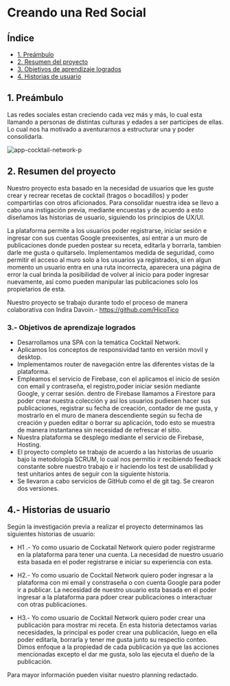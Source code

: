 # Creando una Red Social

## Índice

* [1. Preámbulo](#1-preámbulo)
* [2. Resumen del proyecto](#2-resumen-del-proyecto)
* [3. Objetivos de aprendizaje logrados](#3-objetivos-de-aprendizaje-logrados)
* [4. Historias de usuario](#4-historias-de-usuario)

## 1. Preámbulo
 
 Las redes sociales estan creciendo cada vez más y más, lo cual esta llamando a personas de distintas culturas y edades a ser participes de ellas. Lo cual nos ha motivado a aventurarnos a estructurar una y poder consolidarla.
 
 ![app-cocktail-network-p](https://user-images.githubusercontent.com/124700237/236531880-588c3402-dc7b-476b-90e1-f5811af8f26b.jpg)
 
## 2. Resumen del proyecto

Nuestro proyecto esta basado en la necesidad de usuarios que les guste crear y recrear recetas de cocktail (tragos o bocadillos) y poder compartirlas con otros aficionados. Para consolidar nuestra idea se llevo a cabo una instigación previa, mediante encuestas y de acuerdo a esto diseñamos las historias de usuario, siguiendo los principios de UX/UI. 

La plataforma permite a los usuarios poder registrarse, iniciar sesión e ingresar con sus cuentas Google preexisentes, así entrar a un muro de publicaciones donde pueden postear su receta, editarla y borrarla, tambien darle me gusta o quitarselo. Implementamos medida de seguridad, como permitir el acceso al muro solo a los usuarios ya registrados, si en algun momento un usuario entra en una ruta incorrecta, aparecera una página de error la cual brinda la posibilidad de volver al inicio para poder ingresar nuevamente, así como pueden manipular las publicaciones solo los propietarios de esta.

Nuestro proyecto se trabajo durante todo el proceso de manera colaborativa con Indira Davoin.- https://github.com/HicoTico 


### 3.- Objetivos de aprendizaje logrados

* Desarrollamos una SPA con la temática Cocktail Network.
* Aplicamos los conceptos de responsividad tanto en versión movil y desktop.
* Implementamos router de navegación entre las diferentes vistas de la plataforma. 
* Empleamos el servicio de Firebase, con el aplicamos el inicio de sesión con email y contraseña, el registro,poder iniciar sesión mediante Google, y cerrar sesión. dentro de Firebase llamamos a Firestore para poder crear nuestra colección y así los usuarios pudiesen hacer sus publicaciones, registrar su fecha de creación, contador de me gusta, y mostrarlo en el muro de manera descendiente según su fecha de creación y pueden editar o borrar su aplicación, todo esto se muestra de manera instantanea sin necesidad de refrescar el sitio. 
* Nuestra plataforma se desplego mediante el servicio de Firebase, Hosting.
* El proyecto completo se trabajo de acuerdo a las historias de usuario bajo la metodología SCRUM, lo cual nos permitio ir recibiendo feedback constante sobre nuestro trabajo e ir haciendo los test de usabilidad y test unitarios antes de seguir con la siguiente historia.
* Se llevaron a cabo servicios de GitHub como el de git tag. Se crearon dos versiones.
 

## 4.- Historias de usuario

Según la investigación previa a realizar el proyecto determinamos las siguientes historias de usuario:

* H1 .- Yo como usuario de Cockatail Network quiero poder registrarme en la plataforma para tener una cuenta. La necesidad de nuestro usuario esta basada en el poder registrarse e iniciar su experiencia con esta.

* H2.- Yo como usuario de Cocktail Network quiero poder ingresar a la plataforma con mi email y constraseña o con cuenta Google para poder ir a publicar. La necesidad de nuestro usuario esta basada en el poder ingresar a la plataforma para pdoer crear publicaciones o interactuar con otras publicaciones.

* H3.- Yo como usuario de Cocktail Network quiero poder crear una publicación para mostrar mi receta. En esta historia detectamos varias necesidades, la principal es poder crear una publicación, luego en ella poder editarla, borrarla y tener me gusta junto su respectio conteo. Dimos enfoque a la propiedad de cada publicación ya que las acciones mencionadas excepto el dar me gusta, solo las ejecuta el dueño de la publicación.

Para mayor información pueden visitar nuestro planning redactado.

